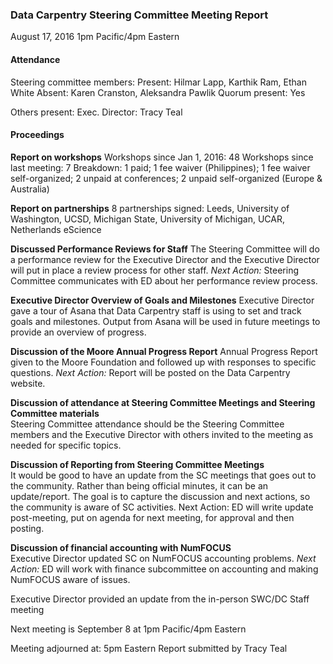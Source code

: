 ### Data Carpentry Steering Committee Meeting Report
August 17, 2016
1pm Pacific/4pm Eastern

#### Attendance

Steering committee members:
Present: Hilmar Lapp, Karthik Ram, Ethan White
Absent: Karen Cranston, Aleksandra Pawlik
Quorum present: Yes

Others present:
Exec. Director: Tracy Teal

#### Proceedings

**Report on workshops**
Workshops since Jan 1, 2016: 48
Workshops since last meeting: 7
Breakdown: 1 paid; 1 fee waiver (Philippines); 1 fee waiver self-organized; 2 unpaid at conferences; 2 unpaid self-organized (Europe & Australia)

**Report on partnerships**
8 partnerships signed: Leeds, University of Washington, UCSD, Michigan State, University of Michigan, UCAR, Netherlands eScience

**Discussed Performance Reviews for Staff**
The Steering Committee will do a performance review for the Executive Director and the Executive Director will put in place a review process for other staff. *Next Action:* Steering Committee communicates with ED about her performance review process.

**Executive Director Overview of Goals and Milestones**
Executive Director gave a tour of Asana that Data Carpentry staff is using to set and track goals and milestones. Output from Asana will be used in future meetings to provide an overview of progress.

**Discussion of the Moore Annual Progress Report**
Annual Progress Report given to the Moore Foundation and followed up with responses to specific questions. *Next Action:* Report will be posted on the Data Carpentry website.

**Discussion of attendance at Steering Committee Meetings and Steering Committee materials**  
Steering Committee attendance should be the Steering Committee members and the Executive Director with others invited to the meeting as needed for specific topics.

**Discussion of Reporting from Steering Committee Meetings**  
It would be good to have an update from the SC meetings that goes out to the community. Rather than being official minutes, it can be an update/report. The goal is to capture the discussion and next actions, so the community is aware of SC activities. Next Action: ED will write update post-meeting, put on agenda for next meeting, for approval and then posting.

**Discussion of financial accounting with NumFOCUS**  
Executive Director updated SC on NumFOCUS accounting problems. *Next Action:* ED will work with finance subcommittee on accounting and making NumFOCUS aware of issues.

Executive Director provided an update from the in-person SWC/DC Staff meeting

Next meeting is September 8 at 1pm Pacific/4pm Eastern

Meeting adjourned at: 5pm Eastern
Report submitted by Tracy Teal
